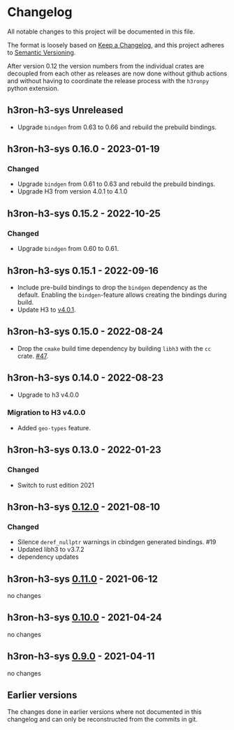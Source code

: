 # Changelog

All notable changes to this project will be documented in this file.

The format is loosely based on [Keep a Changelog](https://keepachangelog.com/en/1.0.0/), and this project adheres
to [Semantic Versioning](https://semver.org/spec/v2.0.0.html).

After version 0.12 the version numbers from the individual crates are decoupled from each other as releases are now
done without github actions and without having to coordinate the release process with the `h3ronpy`
python extension.


## h3ron-h3-sys Unreleased
* Upgrade `bindgen` from 0.63 to 0.66 and rebuild the prebuild bindings.

## h3ron-h3-sys 0.16.0 - 2023-01-19
### Changed
* Upgrade `bindgen` from 0.61 to 0.63 and rebuild the prebuild bindings.
* Upgrade H3 from version 4.0.1 to 4.1.0

## h3ron-h3-sys 0.15.2 - 2022-10-25
### Changed
* Upgrade `bindgen` from 0.60 to 0.61.

## h3ron-h3-sys 0.15.1 - 2022-09-16

* Include pre-build bindings to drop the `bindgen` dependency as the default. Enabling the `bindgen`-feature
  allows creating the bindings during build.
* Update H3 to [v4.0.1](https://github.com/uber/h3/releases/tag/v4.0.1).

## h3ron-h3-sys 0.15.0 - 2022-08-24

* Drop the `cmake` build time dependency by building `libh3` with the `cc` crate. [#47](https://github.com/nmandery/h3ron/pull/47).

## h3ron-h3-sys 0.14.0 - 2022-08-23

* Upgrade to h3 v4.0.0

### Migration to H3 v4.0.0

* Added `geo-types` feature.

## h3ron-h3-sys 0.13.0 - 2022-01-23
### Changed
- Switch to rust edition 2021

## h3ron-h3-sys [0.12.0] - 2021-08-10
### Changed
- Silence `deref_nullptr` warnings in cbindgen generated bindings. #19
- Updated libh3 to v3.7.2
- dependency updates

## h3ron-h3-sys [0.11.0] - 2021-06-12
no changes

## h3ron-h3-sys [0.10.0] - 2021-04-24
no changes

## h3ron-h3-sys [0.9.0] - 2021-04-11 
no changes

## Earlier versions

The changes done in earlier versions where not documented in this changelog and can only be reconstructed from the
commits in git.

[0.12.0]: https://github.com/nmandery/h3ron/compare/v0.11.0...v0.12.0
[0.11.0]: https://github.com/nmandery/h3ron/compare/v0.10.0...v0.11.0
[0.10.0]: https://github.com/nmandery/h3ron/compare/v0.9.0...v0.10.0
[0.9.0]: https://github.com/nmandery/h3ron/compare/v0.8.1...v0.9.0
